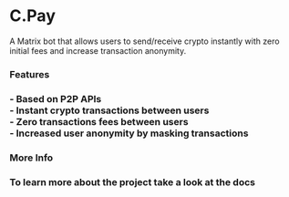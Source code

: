 # C.Pay
A Matrix bot that allows users to send/receive crypto instantly with zero initial fees and increase transaction anonymity. 

<h3>Features<h3>
 - Based on P2P APIs
  <br>
 - Instant crypto transactions between users
  <br>
 - Zero transactions fees between users
  <br>
- Increased user anonymity by masking transactions
  
<h3>More Info<h3>
  To learn more about the project take a look at the docs
  
  
